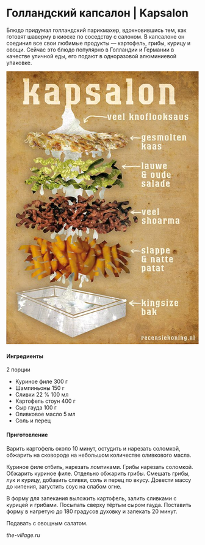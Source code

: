 ﻿---
image: ../pics/kapsalon.jpg
---
# Голландский капсалон \| Kapsalon

Блюдо придумал голландский парикмахер, вдохновившись тем, как готовят шаверму в киоске по соседству с салоном. В капсалоне он соединил все свои любимые продукты — картофель, грибы, курицу и овощи. Сейчас это блюдо популярно в Голландии и Германии в качестве уличной еды, его подают в одноразовой алюминиевой упаковке.

![Kapsalon](../pics/kapsalon.jpg)

#### Ингредиенты
2 порции

* Куриное филе 300 г
* Шампиньоны 150 г
* Сливки 22 % 100 мл
* Картофель стоун 400 г
* Сыр гауда 100 г
* Оливковое масло 5 мл
* Соль и перец

#### Приготовление

Варить картофель около 10 минут, остудить и нарезать соломкой, обжарить на сковороде на небольшом количестве оливкового масла.

Куриное филе отбить, нарезать ломтиками. Грибы нарезать соломкой. Обжарить куриное филе. Отдельно обжарить грибы. Смешать грибы, лук и курицу, добавить сливки, соль и перец по вкусу. Довести массу до кипения, загустить соус на слабом огне.

В форму для запекания выложить картофель, залить сливками с курицей и грибами. Посыпать сверху тёртым сыром гауда. Поставить форму в нагретую до 180 градусов духовку и запекать 20 минут. 

Подавать с овощным салатом.

*the-village.ru*
